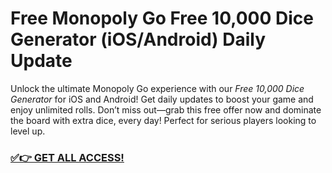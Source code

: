 # Free Monopoly Go Free 10,000 Dice Generator (iOS/Android) Daily Update

Unlock the ultimate Monopoly Go experience with our *Free 10,000 Dice Generator* for iOS and Android! Get daily updates to boost your game and enjoy unlimited rolls. Don’t miss out—grab this free offer now and dominate the board with extra dice, every day! Perfect for serious players looking to level up.

### [✅👉 GET ALL ACCESS!](https://justrewards.xyz/monopoly/go/free/)
